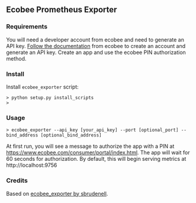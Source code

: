 ## Ecobee Prometheus Exporter

### Requirements
You will need a developer account from ecobee and need to generate an API key. [Follow the documentation](https://ecobee.atlassian.net/wiki/spaces/APIFAQ/pages/272204398/How+do+I+create+ecobee+applications+or+get+an+API+key+so+I+can+start+using+the+ecobee+API) from ecobee to create an account and generate an API key. Create an app and use the ecobee PIN authorization method.

### Install

Install `ecobee_exporter` script:
```
> python setup.py install_scripts
>
```

### Usage
```
> ecobee_exporter --api_key [your_api_key] --port [optional_port] --bind_address [optional_bind_address]
```
At first run, you will see a message to authorize the app with a PIN at https://www.ecobee.com/consumer/portal/index.html. The app will wait for 60 seconds for authorization. By default, this will begin serving metrics at http://localhost:9756

### Credits
Based on [ecobee_exporter by sbrudenell](https://github.com/sbrudenell/ecobee_exporter/).
